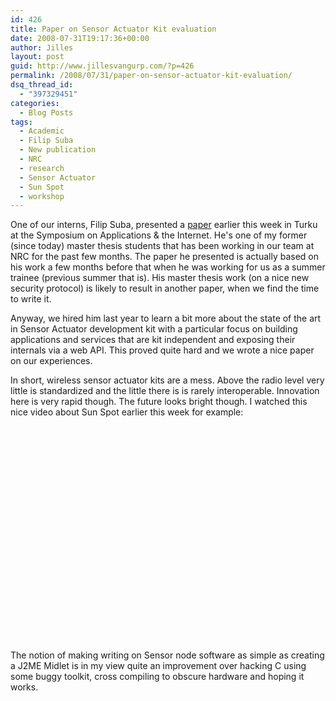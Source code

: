 ```yaml
---
id: 426
title: Paper on Sensor Actuator Kit evaluation
date: 2008-07-31T19:17:36+00:00
author: Jilles
layout: post
guid: http://www.jillesvangurp.com/?p=426
permalink: /2008/07/31/paper-on-sensor-actuator-kit-evaluation/
dsq_thread_id:
  - "397329451"
categories:
  - Blog Posts
tags:
  - Academic
  - Filip Suba
  - New publication
  - NRC
  - research
  - Sensor Actuator
  - Sun Spot
  - workshop
---
```

One of our interns, Filip Suba, presented a <a href="http://www.jillesvangurp.com/static/filipsuba-sensors.pdf">paper</a> earlier this week in Turku at the Symposium on Applications &amp; the Internet. He's one of my former (since today) master thesis students that has been working in our team at NRC for the past few months. The paper he presented is actually based on his work a few months before that when he was working for us as a summer trainee (previous summer that is). His master thesis work (on a nice new security protocol) is likely to result in another paper, when we find the time to write it.

Anyway, we hired him last year to learn a bit more about the state of the art in Sensor Actuator development kit with a particular focus on building applications and services that are kit independent and exposing their internals via a web API. This proved quite hard and we wrote a nice paper on our experiences.

In short, wireless sensor actuator kits are a mess. Above the radio level very little is standardized and the little there is is rarely interoperable. Innovation here is very rapid though. The future looks bright though. I watched this nice video about Sun Spot earlier this week for example:
<p style="text-align: center;"><object width="425" height="344"><param name="movie" value="http://www.youtube.com/v/fGSObzubTfY&hl=en&fs=1"></param><param name="allowFullScreen" value="true"></param><embed src="http://www.youtube.com/v/fGSObzubTfY&hl=en&fs=1" type="application/x-shockwave-flash" allowfullscreen="true" width="425" height="344"></embed></object></p>

The notion of making writing on Sensor node software as simple as creating a J2ME Midlet is in my view quite an improvement over hacking C using some buggy toolkit, cross compiling to obscure hardware and hoping it works.